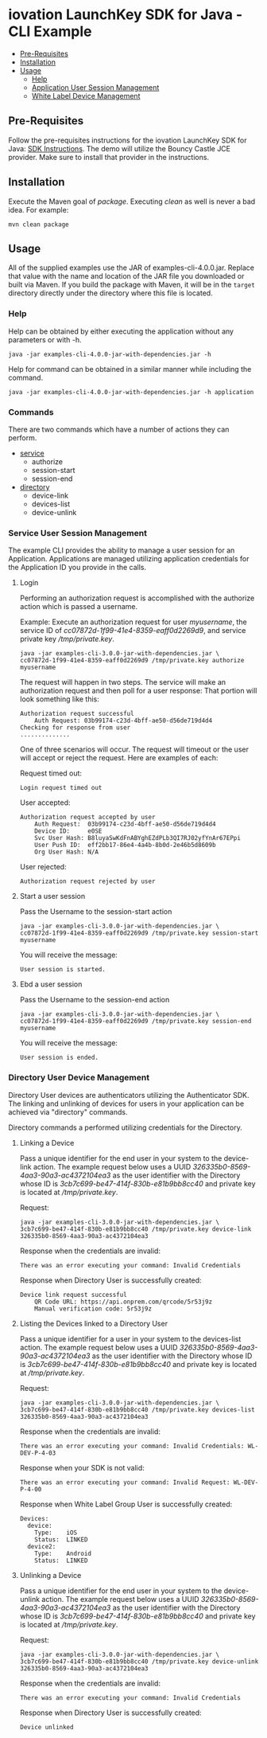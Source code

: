 # iovation LaunchKey SDK for Java - CLI Example


  * [Pre-Requisites](#prerequisites)
  * [Installation](#installation)
  * [Usage](#usage)
    * [Help](#help)
    * [Application User Session Management](#app)
    * [White Label Device Management](#whitelabel)

## <a name="prerequisites"></a>Pre-Requisites

Follow the pre-requisites instructions for the iovation LaunchKey SDK for Java: [SDK Instructions](../../sdk/README.md#prerequisites).
The demo will utilize the Bouncy Castle JCE provider.  Make sure to install that provider in the instructions.

## <a name="installation"></a>Installation

Execute the Maven goal of _package_. Executing _clean_ as well is never a bad idea.  For example:

```
mvn clean package
```

## <a name="usage"></a>Usage

All of the supplied examples use the JAR of examples-cli-4.0.0.jar. Replace that value with the name and location
of the JAR file you downloaded or built via Maven. If you build the package with Maven, it will be in the `target`
directory directly under the directory where this file is located.

### <a name="help"></a>Help
  
Help can be obtained by either executing the application without any parameters or with -h.

```
java -jar examples-cli-4.0.0-jar-with-dependencies.jar -h
```

Help for command can be obtained in a similar manner while including the command.

```
java -jar examples-cli-4.0.0-jar-with-dependencies.jar -h application

```

### <a name="commands"></a>Commands

There are two commands which have a number of actions they can perform.

  * [service](#service)
    * authorize
    * session-start
    * session-end
  * [directory](#directory)
    * device-link
    * devices-list
    * device-unlink

### <a name="service"></a>Service User Session Management

The example CLI provides the ability to manage a user session for an Application. Applications are managed utilizing
application credentials for the Application ID you provide in the calls.

  1. Login
  
        Performing an authorization request is accomplished with the authorize action which is passed a username.

        Example: Execute an authorization request for user _myusername_, the service ID of 
        _cc07872d-1f99-41e4-8359-eaff0d2269d9_, and service private key _/tmp/private.key_.

        ```
        java -jar examples-cli-3.0.0-jar-with-dependencies.jar \
        cc07872d-1f99-41e4-8359-eaff0d2269d9 /tmp/private.key authorize myusername
        ```

        The request will happen in two steps.  The service will make an authorization request and then poll for a user
        response:  That portion will look something like this:

        ```
        Authorization request successful
            Auth Request: 03b99174-c23d-4bff-ae50-d56de719d4d4
        Checking for response from user
        ..............
        ```

        One of three scenarios will occur.  The request will timeout or the user will accept or reject the request.  Here are
        examples of each:

        Request timed out:

        ```
        Login request timed out
        ```

        User accepted:

        ```
        Authorization request accepted by user
            Auth Request:  03b99174-c23d-4bff-ae50-d56de719d4d4
            Device ID:     e0SE
            Svc User Hash: B8luyaSwKdFnABYghEZdPLb3QI7RJ02yfYnAr67EPpi
            User Push ID:  eff2bb17-86e4-4a4b-8b0d-2e46b5d8609b
            Org User Hash: N/A
        ```

        User rejected:

        ```
        Authorization request rejected by user
        ```

  2. Start a user session 

        Pass the Username to the session-start action

        ```
        java -jar examples-cli-3.0.0-jar-with-dependencies.jar \
        cc07872d-1f99-41e4-8359-eaff0d2269d9 /tmp/private.key session-start myusername
        ```

        You will receive the message:

        ```
        User session is started.
        ```

  3. Ebd a user session
  
        Pass the Username to the session-end action

        ```
        java -jar examples-cli-3.0.0-jar-with-dependencies.jar \
        cc07872d-1f99-41e4-8359-eaff0d2269d9 /tmp/private.key session-end myusername
        ```

        You will receive the message:

        ```
        User session is ended.
        ```

### <a name="directory"></a>Directory User Device Management

Directory User devices are authenticators utilizing the Authenticator SDK.  The linking and unlinking of devices for 
users in your application can be achieved via "directory" commands.

Directory commands a performed utilizing credentials for the Directory.

  1. Linking a Device

        Pass a unique identifier for the end user in your system to the device-link action.  The example request
        below uses a UUID _326335b0-8569-4aa3-90a3-ac4372104ea3_ as the user identifier with the Directory whose ID is  _3cb7c699-be47-414f-830b-e81b9bb8cc40_
        and private key is located at _/tmp/private.key_.

        Request:
    
        ```
        java -jar examples-cli-3.0.0-jar-with-dependencies.jar \
        3cb7c699-be47-414f-830b-e81b9bb8cc40 /tmp/private.key device-link 326335b0-8569-4aa3-90a3-ac4372104ea3

        ```

        Response when the credentials are invalid:

        ```
        There was an error executing your command: Invalid Credentials
        ```

        Response when Directory User is successfully created:

        ```
        Device link request successful
            QR Code URL: https://api.onprem.com/qrcode/5r53j9z
            Manual verification code: 5r53j9z
        ```


  2. Listing the Devices linked to a Directory User

        Pass a unique identifier for a user in your system to the devices-list action.  The example request
        below uses a UUID _326335b0-8569-4aa3-90a3-ac4372104ea3_ as the user identifier with the Directory whose ID is 
         _3cb7c699-be47-414f-830b-e81b9bb8cc40_ and private key is located at _/tmp/private.key_.

        Request:

        ```
        java -jar examples-cli-3.0.0-jar-with-dependencies.jar \
        3cb7c699-be47-414f-830b-e81b9bb8cc40 /tmp/private.key devices-list 326335b0-8569-4aa3-90a3-ac4372104ea3
        ```

        Response when the credentials are invalid:

        ```
        There was an error executing your command: Invalid Credentials: WL-DEV-P-4-03
        ```

        Response when your SDK is not valid:

        ```
        There was an error executing your command: Invalid Request: WL-DEV-P-4-00
        ```

        Response when White Label Group User is successfully created:

        ```
        Devices:
          device:
            Type:    iOS
            Status:  LINKED
          device2:
            Type:    Android
            Status:  LINKED
        ```


  3. Unlinking a Device

        Pass a unique identifier for the end user in your system to the device-unlink action.  The example request
        below uses a UUID _326335b0-8569-4aa3-90a3-ac4372104ea3_ as the user identifier with the Directory whose ID is 
        _3cb7c699-be47-414f-830b-e81b9bb8cc40_ and private key is located at _/tmp/private.key_.

        Request:
    
        ```
        java -jar examples-cli-3.0.0-jar-with-dependencies.jar \
        3cb7c699-be47-414f-830b-e81b9bb8cc40 /tmp/private.key device-unlink 326335b0-8569-4aa3-90a3-ac4372104ea3

        ```

        Response when the credentials are invalid:

        ```
        There was an error executing your command: Invalid Credentials
        ```

        Response when Directory User is successfully created:

        ```
        Device unlinked
        ```



